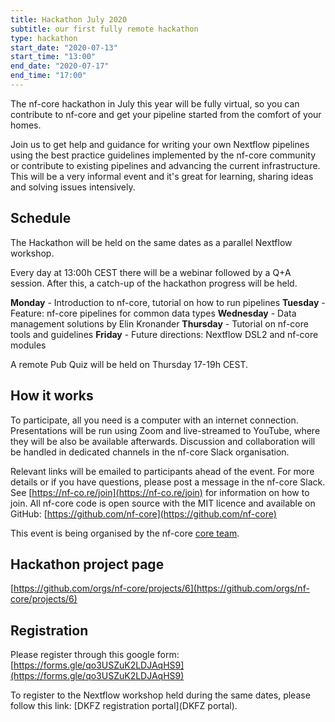```yaml
---
title: Hackathon July 2020
subtitle: our first fully remote hackathon
type: hackathon
start_date: "2020-07-13"
start_time: "13:00"
end_date: "2020-07-17"
end_time: "17:00"
---
```


The nf-core hackathon in July this year will be fully virtual, so you
can contribute to nf-core and get your pipeline started
from the comfort of your homes.

Join us to get help and guidance for writing your own Nextflow pipelines
using the best practice guidelines implemented by the nf-core community
or contribute to existing pipelines and advancing the current infrastructure.
This will be a very informal event and it's great for learning,
sharing ideas and solving issues intensively.

## Schedule

The Hackathon will be held on the same dates as a parallel Nextflow workshop.

Every day at 13:00h CEST there will be a webinar followed by a Q+A session.
After this, a catch-up of the hackathon progress will be held.

**Monday** - Introduction to nf-core, tutorial on how to run pipelines
**Tuesday** - Feature: nf-core pipelines for common data types
**Wednesday** - Data management solutions by Elin Kronander
**Thursday** - Tutorial on nf-core tools and guidelines
**Friday** - Future directions: Nextflow DSL2 and nf-core modules

A remote Pub Quiz  will be held on Thursday 17-19h CEST.

## How it works

To participate, all you need is a computer with an internet connection.
Presentations will be run using Zoom and live-streamed to YouTube,
where they will be also be available afterwards. Discussion and collaboration
will be handled in dedicated channels in the nf-core Slack organisation.

Relevant links will be emailed to participants ahead of the event. For more
details or if you have questions, please post a message in the nf-core Slack.
See [https://nf-co.re/join](https://nf-co.re/join) for information on how to join.
All nf-core code is open source with the MIT licence and available on
GitHub: [https://github.com/nf-core](https://github.com/nf-core)

This event is being organised by the nf-core [core team](https://nf-co.re/about).

## Hackathon project page

[https://github.com/orgs/nf-core/projects/6](https://github.com/orgs/nf-core/projects/6)

## Registration

Please register through this google form:
[https://forms.gle/qo3USZuK2LDJAqHS9](https://forms.gle/qo3USZuK2LDJAqHS9)

To register to the Nextflow workshop held during the same dates, please follow this link:
[DKFZ registration portal](DKFZ portal).
